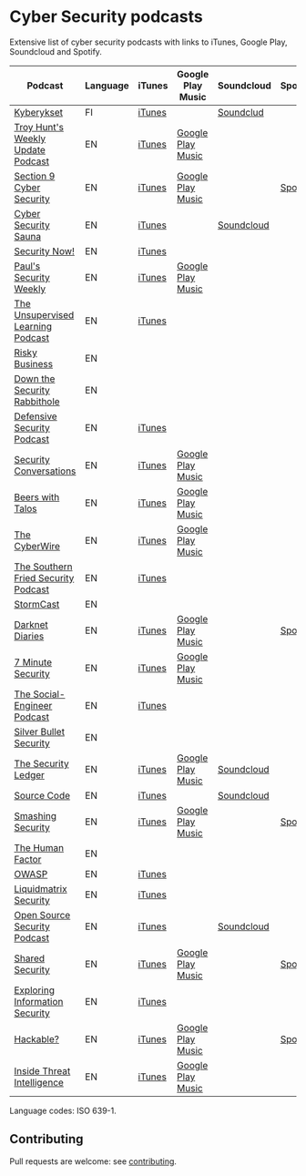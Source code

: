 # Cyber Security podcasts

Extensive list of cyber security podcasts with links to iTunes, Google Play, Soundcloud and Spotify.

| Podcast                                                      | Language | iTunes                                                       | Google Play Music                                            | Soundcloud                                                   | Spotify                                                      |
| ------------------------------------------------------------ | -------- | ------------------------------------------------------------ | ------------------------------------------------------------ | ------------------------------------------------------------ | ------------------------------------------------------------ |
| [Kyberykset](https://www.f-secure.com/fi_FI/web/business_fi/our-approach/kyberykset) | FI       | [iTunes](https://itunes.apple.com/fi/podcast/kyberykset/id1338572364?mt=2) |                                                              | [Soundclud](https://soundcloud.com/f-secure/sets/kyberykset) |                                                              |
| [Troy Hunt's Weekly Update Podcast](https://www.troyhunt.com/) | EN       | [iTunes](https://itunes.apple.com/au/podcast/troy-hunts-weekly-update-podcast/id1176454699) | [Google Play Music](https://goo.gl/app/playmusic?ibi=com.google.PlayMusic&isi=691797987&ius=googleplaymusic&link=https://play.google.com/music/m/If3tw7npymckucxq4q76762ncny?t%3DTroy_Hunt's_Weekly_Update_Podcast) |                                                              |                                                              |
| [Section 9 Cyber Security](https://ohsnap.section9.us/podcast/) | EN       | [iTunes](https://itunes.apple.com/us/podcast/section-9-cyber-security/id1183036867?mt=2) | [Google Play Music](https://playmusic.app.goo.gl/?ibi=com.google.PlayMusic&isi=691797987&ius=googleplaymusic&apn=com.google.android.music&link=https://play.google.com/music/m/I4rdnvrrk25bqlw3amtrdupinta?t%3DSECTION_9_Cyber_Security%26pcampaignid%3DMKT-na-all-co-pr-mu-pod-16) |                                                              | [Spotify](https://open.spotify.com/show/1Y7YgSn8xP6zuIJgQSJql7?si=KTiQGTIjSFqLuIOelWzfSA) |
| [Cyber Security Sauna](https://www.f-secure.com/en/web/business_global/our-approach/cyber-security-sauna) | EN       | [iTunes](https://itunes.apple.com/podcast/cyber-security-sauna/id1319194666) |                                                              | [Soundcloud](https://soundcloud.com/f-secure/sets/cyber-security-sauna) |                                                              |
| [Security Now!](https://www.grc.com/securitynow.htm)         | EN       | [iTunes](https://itunes.apple.com/WebObjects/MZStore.woa/wa/viewPodcast?id=79016499) |                                                              |                                                              |                                                              |
| [Paul's Security Weekly](https://securityweekly.com/)        | EN       | [iTunes](https://itunes.apple.com/us/podcast/pauls-security-weekly/id91472687?mt=2) | [Google Play Music](https://play.google.com/music/listen#/ps/It2y5imybgslqewk52kw6w4befy) |                                                              |                                                              |
| [The Unsupervised Learning Podcast](https://danielmiessler.com/podcast/) | EN       | [iTunes](https://itunes.apple.com/us/podcast/unsupervised-learning-daniel/id1099711235?mt=2) |                                                              |                                                              |                                                              |
| [Risky Business](https://risky.biz/netcasts/risky-business/) | EN       |                                                              |                                                              |                                                              |                                                              |
| [Down the Security Rabbithole](http://podcast.wh1t3rabbit.net/) | EN       |                                                              |                                                              |                                                              |                                                              |
| [Defensive Security Podcast](http://www.defensivesecurity.org/) | EN       | [iTunes](https://itunes.apple.com/us/podcast/defensive-security/id585914973?mt=2) |                                                              |                                                              |                                                              |
| [Security Conversations](https://securityconversations.com/) | EN       | [iTunes](https://itunes.apple.com/us/podcast/security-conversations/id1414525622) | [Google Play Music](https://playmusic.app.goo.gl/?ibi=com.google.PlayMusic&isi=691797987&ius=googleplaymusic&apn=com.google.android.music&link=https://play.google.com/music/m/Ivkb27hwceoxwxfyfn7shiewnwe?t%3DSecurity_Conversations%26pcampaignid%3DMKT-na-all-co-pr-mu-pod-16) |                                                              |                                                              |
| [Beers with Talos](https://talosintelligence.com/podcasts)   | EN       | [iTunes](https://itunes.apple.com/us/podcast/beers-with-talos-podcast/id1236329410) | [Google Play Music](https://playmusic.app.goo.gl/?ibi=com.google.PlayMusic&isi=691797987&ius=googleplaymusic&link=https://play.google.com/music/m/Ikcmodkhrjtblk5yks47s5uqbca?t%3DBeers_with_Talos_Podcast%26pcampaignid%3DMKT-na-all-co-pr-mu-pod-16) |                                                              |                                                              |
| [The CyberWire](https://thecyberwire.com/podcasts/daily-podcast.html) | EN       | [iTunes](https://itunes.apple.com/us/podcast/the-cyberwire-podcast/id1071831261) | [Google Play Music](https://goo.gl/app/playmusic?ibi=com.google.PlayMusic&isi=691797987&ius=googleplaymusic&link=https://play.google.com/music/m/Ify7qv3id4k2rvfko64ecef27fe?t%3DThe_CyberWire_-_Your_cyber_security_news_connection.) |                                                              |                                                              |
| [The Southern Fried Security Podcast](https://southernfriedsecurity.com/) | EN       | [iTunes](https://itunes.apple.com/us/podcast/the-southern-fried-security-podcast/id349417657?mt=2) |                                                              |                                                              |                                                              |
| [StormCast](https://isc.sans.edu/podcast.html)               | EN       |                                                              |                                                              |                                                              |                                                              |
| [Darknet Diaries](https://darknetdiaries.com/)               | EN       | [iTunes](https://itunes.apple.com/us/podcast/darknet-diaries/id1296350485?mt=2&ls=1&at=1010lM5U&ct=website-applepodcastsbadge) | [Google Play Music](https://www.google.com/podcasts?feed=aHR0cHM6Ly9kYXJrbmV0ZGlhcmllcy5jb20vcG9kY2FzdC54bWw%3D) |                                                              | [Spotify](https://open.spotify.com/show/5d25K5mZMztdqeTu7kTN6G?si=VuIRbRVdRfys0yy_EjmtYw) |
| [7 Minute Security](https://7ms.us/)                         | EN       | [iTunes](https://itunes.apple.com/us/podcast/7-minute-security/id797742806) | [Google Play Music](https://goo.gl/app/playmusic?ibi=com.google.PlayMusic&isi=691797987&ius=googleplaymusic&link=https://play.google.com/music/m/I4j3hq73wjabryb4jj2yyxdjuoa?t%3D7_Minute_Security) |                                                              |                                                              |
| [The Social-Engineer Podcast](https://www.social-engineer.org/category/podcast/) | EN       | [iTunes](https://itunes.apple.com/us/podcast/the-social-engineer-podcast/id334648685?mt=2) |                                                              |                                                              |                                                              |
| [Silver Bullet Security](https://www.synopsys.com/software-integrity/resources/podcasts.html) | EN       |                                                              |                                                              |                                                              |                                                              |
| [The Security Ledger](https://securityledger.com/category/podcasts/) | EN       | [iTunes](https://itunes.apple.com/us/podcast/the-security-ledger-podcasts/id680045866?mt=2) | [Google Play Music](https://play.google.com/music/listen?u=0#/ps/Irufzhmwkcwk5cbfjrn32wdv37e) | [Soundcloud](https://soundcloud.com/securityledger)          |                                                              |
| [Source Code](https://chrissanders.org/podcast/)             | EN       | [iTunes](<https://itunes.apple.com/us/podcast/source-code-podcast/id1220860265?mt=2>) |                                                              | [Soundcloud](<https://soundcloud.com/sourcecodepodcast>)     |                                                              |
| [Smashing Security](https://www.smashingsecurity.com/)       | EN       | [iTunes](https://itunes.apple.com/gb/podcast/smashing-security/id1195001633?ls=1) | [Google Play Music](https://www.google.com/podcasts?feed=aHR0cHM6Ly93d3cuc21hc2hpbmdzZWN1cml0eS5jb20vcnNz) |                                                              | [Spotify](https://open.spotify.com/show/3J7pBxEu43nCnRTSXaan8S) |
| [The Human Factor](http://jennyradcliffe.com/category/the-human-factor/) | EN       |                                                              |                                                              |                                                              |                                                              |
| [OWASP](https://www.owasp.org/index.php/OWASP_Podcast)       | EN       | [iTunes](https://itunes.apple.com/ca/podcast/owasp-24-7/id300769012) |                                                              |                                                              |                                                              |
| [Liquidmatrix Security](https://www.liquidmatrix.org/blog/category/podcasts/) | EN       | [iTunes](http://itunes.apple.com/ca/podcast/liquidmatrix-security-digest/id533166516) |                                                              |                                                              |                                                              |
| [Open Source Security Podcast](https://www.opensourcesecuritypodcast.com/) | EN       | [iTunes](https://itunes.apple.com/us/podcast/open-source-security-podcast/id1151833659) |                                                              | [Soundcloud](https://soundcloud.com/opensourcesecuritypodcast) |                                                              |
| [Shared Security](https://sharedsecurity.net/)               | EN       | [iTunes](https://itunes.apple.com/us/podcast/the-shared-security-podcast/id329032812) | [Google Play Music](https://goo.gl/app/playmusic?ibi=com.google.PlayMusic&isi=691797987&ius=googleplaymusic&link=https://play.google.com/music/m/Ik7zpus2kac6epub6metkswasdy?t%3DThe_Shared_Security_Podcast) |                                                              | [Spotify](https://open.spotify.com/show/4if1IufSX43ZbYmojVWh17) |
| [Exploring Information Security](http://www.timothydeblock.com/eis/) | EN       | [iTunes](https://itunes.apple.com/us/podcast/eis-podcast-timothy-de-block/id1026428940) |                                                              |                                                              |                                                              |
| [Hackable?](https://hackablepodcast.com/#/)                  | EN       | [iTunes](https://itunes.apple.com/us/podcast/hackable/id1257232208?mt=2) | [Google Play Music](https://www.google.com/podcasts?feed=aHR0cDovL2ZlZWRzLmhhY2thYmxlcG9kY2FzdC5jb20vaGFja2FibGU%3D) |                                                              | [Spotify](https://open.spotify.com/show/77s2POytwHIUGHZHKS01Ct) |
| [Inside Threat Intelligence](https://www.recordedfuture.com/resources/podcasts/) | EN       | [iTunes](https://itunes.apple.com/fi/podcast/recorded-future-inside-threat-intelligence-for-cyber/id1225077306?mt=2) | [Google Play Music](https://play.google.com/music/listen?authuser#/ps/Ihv73gnimgyuhobalrvegvhk6te) |                                                              |                                                              |

Language codes: ISO 639-1.

## Contributing

Pull requests are welcome: see [contributing](./CONTRIBUTING.md).